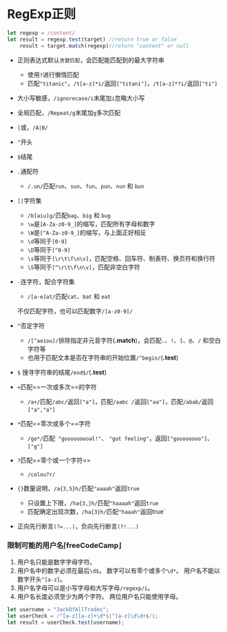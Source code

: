 # RegExp正则

```js
let regexp = /content/
let result = regexp.test(target) //return true or false
	result = target.match(regexp)//return "content" or null
```

* 正则表达式默认`贪婪匹配`，会匹配能匹配到的最大字符串

  * 使用`?`进行懒惰匹配
  * 匹配`"titanic"`，`/t[a-z]*i/`返回`["titani"]`，`/t[a-z]*?i/`返回`["ti"]`

* 大小写敏感，`/ignorecase/i`末尾加`i`忽略大小写

* 全局匹配，`/Repeat/g`末尾加`g`多次匹配

* `|`或，`/A|B/`

* `^`开头

* `$`结尾

* `.`通配符

  * `/.un/`匹配`run`、`sun`、`fun`、`pun`、`nun` 和 `bun`

* `[]`字符集

  * `/b[aiu]g/`匹配`bag`、`big` 和 `bug`
  * `\w`是`[A-Za-z0-9_]`的缩写，匹配所有字母和数字
  * `\W`是`[^A-Za-z0-9_]`的缩写，与上面正好相反
  * `\d`等同于`[0-9]`
  * `\D`等同于`[^0-9]`
  * `\s`等同于`[\r\t\f\n\v]`，匹配空格、回车符、制表符、换页符和换行符
  * `\S`等同于`[^\r\t\f\n\v]`，匹配非空白字符

* `-`连字符，配合字符集

  * `/[a-e]at/`匹配`cat`、`bat` 和 `eat`

  不仅匹配字符，也可以匹配数字`/[a-z0-9]/`

* `^`否定字符

  * `/[^aeiou]/`排除指定非元音字符(**.match**)，会匹配`.`、`!`、`[`、`@`、`/` 和空白字符等
  * 也用于匹配文本是否在字符串的开始位置`/^begin/`(**.test**)

* `$` 搜寻字符串的结尾`/end$/`(**.test**)

* `+`匹配==一次或多次==的字符

  * `/a+/`匹配`/abc/`返回`["a"]`，匹配`/aabc /`返回`["aa"]`，匹配`/abab/`返回`["a","a"]`

* `*`匹配==零次或多个==字符

  * `/go*/`匹配` "gooooooooal!"`、 `"gut feeling"`，返回`["goooooooo"]`、`["g"]`
  
* `?`匹配==零个或一个字符==

  * `/colou?r/`
  
* `{}`数量说明，`/a{3,5}h/`匹配`"aaaah"`返回`true`

  * 只设置上下限，`/ha{3,}h/`匹配`"haaaah"`返回`true`
  * 匹配确定出现次数，`/ha{3}h/`匹配`"haaah"`返回true`

* 正向先行断言`(?=...)`，负向先行断言`(?!...)`



### 限制可能的用户名⌈freeCodeCamp⌋

  1. 用户名只能是数字字母字符。
  2. 用户名中的数字必须在最后`\d$`。 数字可以有零个或多个`\d*`。 用户名不能以数字开头`^[a-z]`。
  3. 用户名字母可以是小写字母和大写字母`/regexp/i`。
  4. 用户名长度必须至少为两个字符。 两位用户名只能使用字母。

  ```js
  let username = "JackOfAllTrades";
  let userCheck = /^[a-z][a-z]+\d*$|^[a-z]\d\d+$/i; 
  let result = userCheck.test(username);
  ```

  